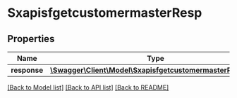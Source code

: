 # SxapisfgetcustomermasterResp

## Properties
Name | Type | Description | Notes
------------ | ------------- | ------------- | -------------
**response** | [**\Swagger\Client\Model\SxapisfgetcustomermasterResponse**](SxapisfgetcustomermasterResponse.md) |  | [optional] 

[[Back to Model list]](../README.md#documentation-for-models) [[Back to API list]](../README.md#documentation-for-api-endpoints) [[Back to README]](../README.md)



